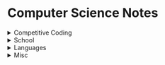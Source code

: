 # Computer Science Notes

<details>
    <summary>Competitive Coding</summary>

- [Data Structures & Algorithms](./topics/algo.md)
- [Time & Space Complexity](./topics/time-space-complex.md)
- Math

</details>

<details>
    <summary>School</summary>

- [CSCI-UA.100 & CSCI-UA.101 (Intro CS)](./topics/cs100-101.md)
- [CSCI-UA.102 (Data Structures)](./topics/cs102.md)
- [CSCI-UA.202 (Operating Systems)](./topics/cs202.md)
- [CSCI-UA.479 (Data Management & Analysis)](./topics/cs479.md)
- [CSCI-UA.480-069 (Agile Software Development & DevOps)](./topics/cs480-069.md)
- [CSCI-UA.480-051 (Parallel Computing)](./topics/cs480-051.md)

</details>

<details>
    <summary>Languages</summary>

- [Python Basics](./topics/python-basics.md)
- [Java Basics](./topics/java-basics.md)
- [JavaScript Nuances](./topics/js-nuances.md)
- [HTML Tags & Elements](./topics/html-tags.md)

</details>

<details>
    <summary>Misc</summary>

- [Programming Paradigms](./topics/programming-paradigms.md)
- [Web Development](./topics/web-dev.md)
- [Elitebook 840 G7 Experience](./topics/elitebook-840-g7.md)

</details>